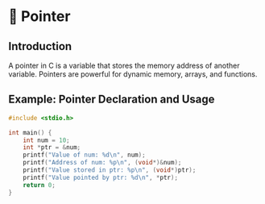 # 📌 Pointer

## Introduction

A pointer in C is a variable that stores the memory address of another variable. Pointers are powerful for dynamic memory, arrays, and functions.

## Example: Pointer Declaration and Usage

```c
#include <stdio.h>

int main() {
    int num = 10;
    int *ptr = &num;
    printf("Value of num: %d\n", num);
    printf("Address of num: %p\n", (void*)&num);
    printf("Value stored in ptr: %p\n", (void*)ptr);
    printf("Value pointed by ptr: %d\n", *ptr);
    return 0;
}
```

